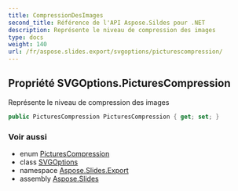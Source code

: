 ```yaml
---
title: CompressionDesImages
second_title: Référence de l'API Aspose.Sildes pour .NET
description: Représente le niveau de compression des images
type: docs
weight: 140
url: /fr/aspose.slides.export/svgoptions/picturescompression/
---
```


## Propriété SVGOptions.PicturesCompression

Représente le niveau de compression des images

```csharp
public PicturesCompression PicturesCompression { get; set; }
```

### Voir aussi

* enum [PicturesCompression](../../picturescompression)
* class [SVGOptions](../../svgoptions)
* namespace [Aspose.Slides.Export](../../svgoptions)
* assembly [Aspose.Slides](../../../)

<!-- NE PAS ÉDITER : généré par xmldocmd pour Aspose.Slides.dll -->